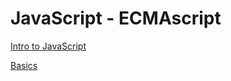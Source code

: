 JavaScript - ECMAscript
=======================
[Intro to JavaScript](intro.md)

[Basics](basics.md)
